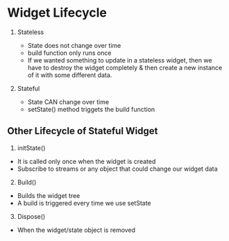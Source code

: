 # Widget Lifecycle

1.  Stateless

    - State does not change over time
    - build function only runs once
    - If we wanted something to update in a stateless widget, then we have to destroy the widget completely & then create a new instance of it with some different data.

2.  Stateful
    - State CAN change over time
    - setState() method triggets the build function

## Other Lifecycle of Stateful Widget

1. initState()

- It is called only once when the widget is created
- Subscribe to streams or any object that could change our widget data

2. Build()

- Builds the widget tree
- A build is triggered every time we use setState

3. Dispose()

- When the widget/state object is removed